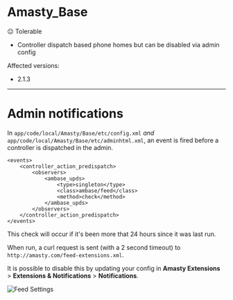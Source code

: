 Amasty_Base
===

:neutral_face: Tolerable

* Controller dispatch based phone homes but can be disabled via admin config

Affected versions:

* 2.1.3

---

# Admin notifications

In `app/code/local/Amasty/Base/etc/config.xml` *and* `app/code/local/Amasty/Base/etc/adminhtml.xml`, an event is fired before a controller is dispatched in the admin.

```
<events>
    <controller_action_predispatch>
        <observers>
            <ambase_upds>
                <type>singleton</type>
                <class>ambase/feed</class>
                <method>check</method>
            </ambase_upds>
        </observers>
    </controller_action_predispatch>
</events>
```

This check will occur if it's been more that 24 hours since it was last run.

When run, a curl request is sent (with a 2 second timeout) to `http://amasty.com/feed-extensions.xml`.

It is possible to disable this by updating your config in **Amasty Extensions** > **Extensions & Notifications** > **Notifications**.

![Feed Settings](https://i.imgur.com/KeRfsdc.png)

